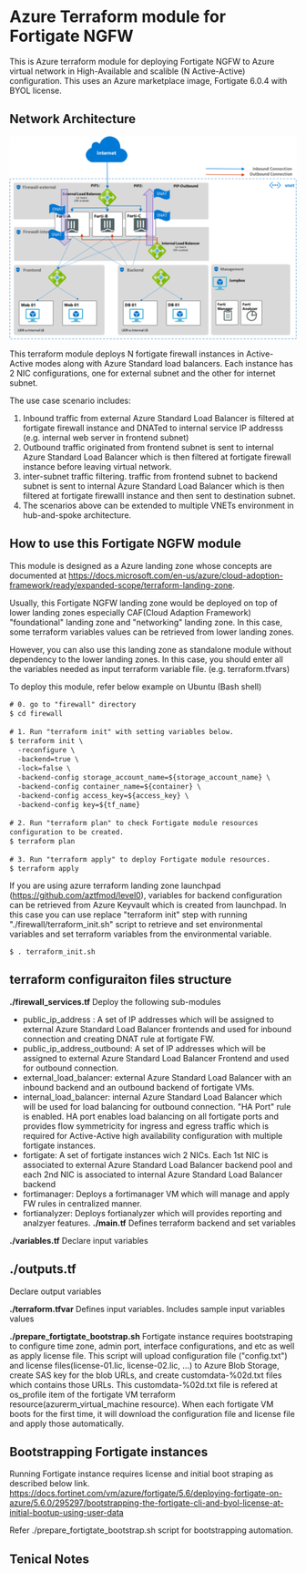 # Azure Terraform module for Fortigate NGFW

This is Azure terraform module for deploying Fortigate NGFW to Azure virtual network in High-Available and scalible (N Active-Active) configuration. This uses an Azure marketplace image, Fortigate 6.0.4 with BYOL license.

## Network Architecture
![Fortigate on Azure Network Architecture](images/network_architecture.png)

This terraform module deploys N fortigate firewall instances in Active-Active modes along with Azure Standard load balancers. Each instance has 2 NIC configurations, one for external subnet and the other for internet subnet.

The use case scenario includes:
1. Inbound traffic from external Azure Standard Load Balancer is filtered at fortigate firewall instance and DNATed to internal service IP addresss (e.g. internal web server in frontend subnet)
2. Outbound traffic originated from frontend subnet is sent to internal Azure Standard Load Balancer which is then filtered at fortigate firewall instance before leaving virtual network.
3. inter-subnet traffic filtering. traffic from frontend subnet to backend subnet is sent to internal Azure Standard Load Balancer which is then filtered at fortigate firewalll instance and then sent to destination subnet. 
4. The scenarios above can be extended to multiple VNETs environment in hub-and-spoke architecture. 

## How to use this Fortigate NGFW module

This module is designed as a Azure landing zone whose concepts are documented at https://docs.microsoft.com/en-us/azure/cloud-adoption-framework/ready/expanded-scope/terraform-landing-zone.

Usually, this Fortigate NGFW landing zone would be deployed on top of lower landing zones especially CAF(Cloud Adaption Framework) "foundational" landing zone and "networking" landing zone. In this case, some terraform variables values can be retrieved from lower landing zones.

However, you can also use this landing zone as standalone module without dependency to the lower landing zones. In this case, you should enter all the variables needed as input terraform variable file. (e.g. terraform.tfvars)

To deploy this module, refer below example on Ubuntu (Bash shell)

```
# 0. go to "firewall" directory
$ cd firewall

# 1. Run "terraform init" with setting variables below. 
$ terraform init \
  -reconfigure \
  -backend=true \
  -lock=false \
  -backend-config storage_account_name=${storage_account_name} \
  -backend-config container_name=${container} \
  -backend-config access_key=${access_key} \
  -backend-config key=${tf_name}
  
# 2. Run "terraform plan" to check Fortigate module resources configuration to be created.
$ terraform plan 

# 3. Run "terraform apply" to deploy Fortigate module resources.
$ terraform apply
```
If you are using azure terraform landing zone launchpad (https://github.com/aztfmod/level0), variables for backend configuration can be retrieved from Azure Keyvault which is created from launchpad. In this case you can use replace "terraform init" step with running "./firewall/terraform_init.sh" script to retrieve and set environmental variables and set terraform variables from the environmental variable.
```
$ . terraform_init.sh
```

## terraform configuraiton files structure
**./firewall_services.tf** 
Deploy the following sub-modules
- public_ip_address : A set of IP addresses which will be assigned to external Azure Standard Load Balancer frontends and used for inbound connection and creating DNAT rule at fortigate FW. 
- public_ip_address_outbound: A set of IP addresses which will be assigned to external Azure Standard Load Balancer Frontend and used for outbound connection.
- external_load_balancer: external Azure Standard Load Balancer with an inbound backend and an outbound backend of fortigate VMs. 
- internal_load_balancer: internal Azure Standard Load Balancer which will be used for load balancing for outbound connection. "HA Port" rule is enabled. HA port enables load balancing on all fortigate ports and provides flow symmetricity for ingress and egress traffic which is required for Active-Active high availability configuration with multiple fortigate instances.
- fortigate: A set of fortigate instances wich 2 NICs. Each 1st NIC is associated to external Azure Standard Load Balancer backend pool and each 2nd NIC is associated to internal Azure Standard Load Balancer backend
- fortimanager: Deploys a fortimanager VM which will manage and apply FW rules in centralized manner.
- fortianalyzer: Deploys fortianalyzer which will provides reporting and analzyer features. 
**./main.tf** 
Defines terraform backend and set variables

**./variables.tf** 
Declare input variables

## ./outputs.tf
Declare output variables

**./terraform.tfvar** 
Defines input variables. Includes sample input variables values

**./prepare_fortigtate_bootstrap.sh**
Fortigate instance requires bootstraping to configure time zone, admin port, interface configurations, and etc as well as apply license file. This script will upload configuration file ("config.txt") and license files(license-01.lic, license-02.lic, ...) to Azure Blob Storage, create SAS key for the blob URLs, and create customdata-%02d.txt files which contains those URLs. This customdata-%02d.txt file is refered at os_profile item of the fortigate VM terraform resource(azurerm_virtual_machine resource). When each fortigate VM boots for the first time, it will download the configuration file and license file and apply those automatically.

## Bootstrapping Fortigate instances
Running Fortigate instance requires license and initial boot straping as described below link.
https://docs.fortinet.com/vm/azure/fortigate/5.6/deploying-fortigate-on-azure/5.6.0/295297/bootstrapping-the-fortigate-cli-and-byol-license-at-initial-bootup-using-user-data

Refer ./prepare_fortigtate_bootstrap.sh script for bootstrapping automation.

## Tenical Notes
